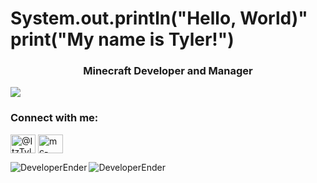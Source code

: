 # System.out.println("Hello, World)" print("My name is Tyler!")
<h3 align="center">Minecraft Developer and Manager</h3>

![](https://komarev.com/ghpvc/?username=DeveloperEnder)

<h3 align="left">Connect with me:</h3>
<p align="left">
<a href="https://www.youtube.com/@ItzTylxr" target="blank"><img align="center" src="https://raw.githubusercontent.com/rahuldkjain/github-profile-readme-generator/master/src/images/icons/Social/youtube.svg" alt="@ItzTylxr" height="30" width="40" /></a>
<a href="https://discord.gg/mc-dev" target="blank"><img align="center" src="https://raw.githubusercontent.com/rahuldkjain/github-profile-readme-generator/master/src/images/icons/Social/discord.svg" alt="mc-dev" height="30" width="40" /></a>
</p>



<p align="left"><img align="left" src="https://github-readme-stats.vercel.app/api?username=DeveloperEnder&show_icons=true&locale=en&layout=compact&theme=radical&count_private=true" alt="DeveloperEnder" /></p>  
<p><img align="left" src="https://github-readme-streak-stats.herokuapp.com/?user=DeveloperEnder&theme=radical" alt="DeveloperEnder" /></p>

